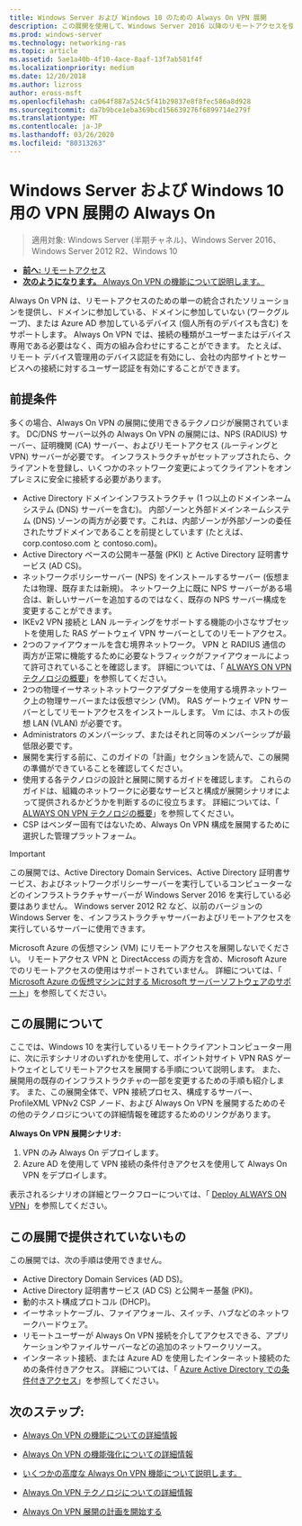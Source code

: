 ```yaml
---
title: Windows Server および Windows 10 のための Always On VPN 展開
description: この展開を使用して、Windows Server 2016 以降のリモートアクセスを使用してリモート従業員用の仮想プライベートネットワーク (VPN) 接続 Always On を展開し、Windows 10 クライアントコンピューターの VPN プロファイルを Always On できます。
ms.prod: windows-server
ms.technology: networking-ras
ms.topic: article
ms.assetid: 5ae1a40b-4f10-4ace-8aaf-13f7ab581f4f
ms.localizationpriority: medium
ms.date: 12/20/2018
ms.author: lizross
author: eross-msft
ms.openlocfilehash: ca064f887a524c5f41b29837e8f8fec586a8d928
ms.sourcegitcommit: da7b9bce1eba369bcd156639276f6899714e279f
ms.translationtype: MT
ms.contentlocale: ja-JP
ms.lasthandoff: 03/26/2020
ms.locfileid: "80313263"
---
```

# <a name="always-on-vpn-deployment-for-windows-server-and-windows-10"></a>Windows Server および Windows 10 用の VPN 展開の Always On

>適用対象: Windows Server (半期チャネル)、Windows Server 2016、Windows Server 2012 R2、Windows 10

- [**前へ:** リモートアクセス](../../../Remote-Access.md)<br>
- [**次のようになります。** Always On VPN の機能について説明します。](../../vpn-map-da.md)

Always On VPN は、リモートアクセスのための単一の統合されたソリューションを提供し、ドメインに参加している、ドメインに参加していない (ワークグループ)、または Azure AD 参加しているデバイス (個人所有のデバイスも含む) をサポートします。 Always On VPN では、接続の種類がユーザーまたはデバイス専用である必要はなく、両方の組み合わせにすることができます。 たとえば、リモート デバイス管理用のデバイス認証を有効にし、会社の内部サイトとサービスへの接続に対するユーザー認証を有効にすることができます。

## <a name="prerequisites"></a>前提条件

多くの場合、Always On VPN の展開に使用できるテクノロジが展開されています。 DC/DNS サーバー以外の Always On VPN の展開には、NPS (RADIUS) サーバー、証明機関 (CA) サーバー、およびリモートアクセス (ルーティングと VPN) サーバーが必要です。 インフラストラクチャがセットアップされたら、クライアントを登録し、いくつかのネットワーク変更によってクライアントをオンプレミスに安全に接続する必要があります。

- Active Directory ドメインインフラストラクチャ (1 つ以上のドメインネームシステム (DNS) サーバーを含む)。 内部ゾーンと外部ドメインネームシステム (DNS) ゾーンの両方が必要です。これは、内部ゾーンが外部ゾーンの委任されたサブドメインであることを前提としています (たとえば、corp.contoso.com と contoso.com)。
- Active Directory ベースの公開キー基盤 (PKI) と Active Directory 証明書サービス (AD CS)。
- ネットワークポリシーサーバー (NPS) をインストールするサーバー (仮想または物理、既存または新規)。 ネットワーク上に既に NPS サーバーがある場合は、新しいサーバーを追加するのではなく、既存の NPS サーバー構成を変更することができます。
- IKEv2 VPN 接続と LAN ルーティングをサポートする機能の小さなサブセットを使用した RAS ゲートウェイ VPN サーバーとしてのリモートアクセス。
- 2つのファイアウォールを含む境界ネットワーク。  VPN と RADIUS 通信の両方が正常に機能するために必要なトラフィックがファイアウォールによって許可されていることを確認します。 詳細については、「 [ALWAYS ON VPN テクノロジの概要](../always-on-vpn-technology-overview.md)」を参照してください。
- 2つの物理イーサネットネットワークアダプターを使用する境界ネットワーク上の物理サーバーまたは仮想マシン (VM)。 RAS ゲートウェイ VPN サーバーとしてリモートアクセスをインストールします。 Vm には、ホストの仮想 LAN (VLAN) が必要です。 
- Administrators のメンバーシップ、またはそれと同等のメンバーシップが最低限必要です。
- 展開を実行する前に、このガイドの「計画」セクションを読んで、この展開の準備ができていることを確認してください。
- 使用する各テクノロジの設計と展開に関するガイドを確認します。 これらのガイドは、組織のネットワークに必要なサービスと構成が展開シナリオによって提供されるかどうかを判断するのに役立ちます。 詳細については、「 [ALWAYS ON VPN テクノロジの概要](../always-on-vpn-technology-overview.md)」を参照してください。
- CSP はベンダー固有ではないため、Always On VPN 構成を展開するために選択した管理プラットフォーム。

>[!IMPORTANT]
>この展開では、Active Directory Domain Services、Active Directory 証明書サービス、およびネットワークポリシーサーバーを実行しているコンピューターなどのインフラストラクチャサーバーが Windows Server 2016 を実行している必要はありません。 Windows server 2012 R2 など、以前のバージョンの Windows Server を、インフラストラクチャサーバーおよびリモートアクセスを実行しているサーバーに使用できます。
>
>Microsoft Azure の仮想マシン (VM) にリモートアクセスを展開しないでください。 リモートアクセス VPN と DirectAccess の両方を含め、Microsoft Azure でのリモートアクセスの使用はサポートされていません。 詳細については、「 [Microsoft Azure の仮想マシンに対する Microsoft サーバーソフトウェアのサポート](https://support.microsoft.com/help/2721672/microsoft-server-software-support-for-microsoft-azure-virtual-machines)」を参照してください。

## <a name="about-this-deployment"></a>この展開について

ここでは、Windows 10 を実行しているリモートクライアントコンピューター用に、次に示すシナリオのいずれかを使用して、ポイント対サイト VPN RAS ゲートウェイとしてリモートアクセスを展開する手順について説明します。 また、展開用の既存のインフラストラクチャの一部を変更するための手順も紹介します。 また、この展開全体で、VPN 接続プロセス、構成するサーバー、ProfileXML VPNv2 CSP ノード、および Always On VPN を展開するためのその他のテクノロジについての詳細情報を確認するためのリンクがあります。

**Always On VPN 展開シナリオ:**

1. VPN のみ Always On デプロイします。
2. Azure AD を使用して VPN 接続の条件付きアクセスを使用して Always On VPN をデプロイします。

表示されるシナリオの詳細とワークフローについては、「 [Deploy ALWAYS ON VPN](always-on-vpn-deploy-deployment.md)」を参照してください。

## <a name="what-isnt-provided-in-this-deployment"></a>この展開で提供されていないもの

この展開では、次の手順は使用できません。

- Active Directory Domain Services (AD DS)。
- Active Directory 証明書サービス (AD CS) と公開キー基盤 (PKI)。
- 動的ホスト構成プロトコル (DHCP)。
- イーサネットケーブル、ファイアウォール、スイッチ、ハブなどのネットワークハードウェア。
- リモートユーザーが Always On VPN 接続を介してアクセスできる、アプリケーションやファイルサーバーなどの追加のネットワークリソース。
- インターネット接続、または Azure AD を使用したインターネット接続のための条件付きアクセス。 詳細については、「 [Azure Active Directory での条件付きアクセス](https://docs.microsoft.com/azure/active-directory/active-directory-conditional-access-azure-portal)」を参照してください。

## <a name="next-steps"></a>次のステップ:

- [Always On VPN の機能についての詳細情報](../../vpn-map-da.md)

- [Always On VPN の機能強化についての詳細情報](../always-on-vpn-enhancements.md)

- [いくつかの高度な Always On VPN 機能について説明します。](always-on-vpn-adv-options.md)

- [Always On VPN テクノロジについての詳細情報](../always-on-vpn-technology-overview.md)

- [Always On VPN 展開の計画を開始する](always-on-vpn-deploy-deployment.md)